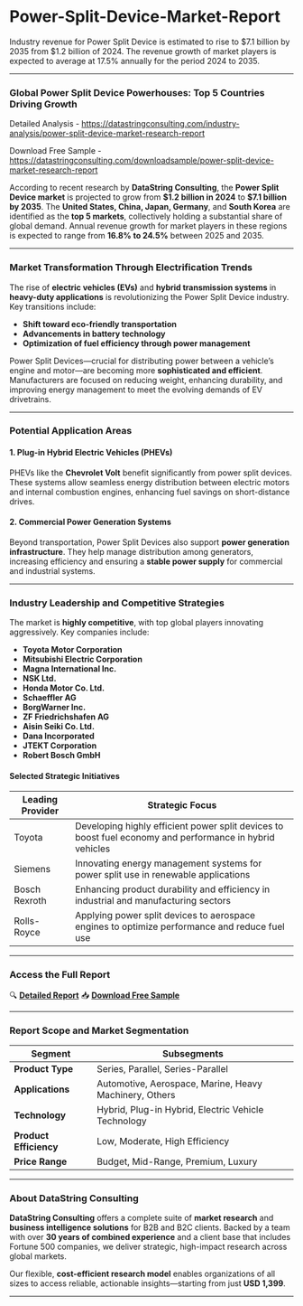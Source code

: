 # Power-Split-Device-Market-Report

Industry revenue for Power Split Device is estimated to rise to $7.1 billion by 2035 from $1.2 billion of 2024. The revenue growth of market players is expected to average at 17.5% annually for the period 2024 to 2035.

---

### **Global Power Split Device Powerhouses: Top 5 Countries Driving Growth**

Detailed Analysis - https://datastringconsulting.com/industry-analysis/power-split-device-market-research-report

Download Free Sample - https://datastringconsulting.com/downloadsample/power-split-device-market-research-report

According to recent research by **DataString Consulting**, the **Power Split Device market** is projected to grow from **\$1.2 billion in 2024** to **\$7.1 billion by 2035**. The **United States, China, Japan, Germany**, and **South Korea** are identified as the **top 5 markets**, collectively holding a substantial share of global demand. Annual revenue growth for market players in these regions is expected to range from **16.8% to 24.5%** between 2025 and 2035.

---

### **Market Transformation Through Electrification Trends**

The rise of **electric vehicles (EVs)** and **hybrid transmission systems** in **heavy-duty applications** is revolutionizing the Power Split Device industry. Key transitions include:

* **Shift toward eco-friendly transportation**
* **Advancements in battery technology**
* **Optimization of fuel efficiency through power management**

Power Split Devices—crucial for distributing power between a vehicle’s engine and motor—are becoming more **sophisticated and efficient**. Manufacturers are focused on reducing weight, enhancing durability, and improving energy management to meet the evolving demands of EV drivetrains.

---

### **Potential Application Areas**

#### **1. Plug-in Hybrid Electric Vehicles (PHEVs)**

PHEVs like the **Chevrolet Volt** benefit significantly from power split devices. These systems allow seamless energy distribution between electric motors and internal combustion engines, enhancing fuel savings on short-distance drives.

#### **2. Commercial Power Generation Systems**

Beyond transportation, Power Split Devices also support **power generation infrastructure**. They help manage distribution among generators, increasing efficiency and ensuring a **stable power supply** for commercial and industrial systems.

---

### **Industry Leadership and Competitive Strategies**

The market is **highly competitive**, with top global players innovating aggressively. Key companies include:

* **Toyota Motor Corporation**
* **Mitsubishi Electric Corporation**
* **Magna International Inc.**
* **NSK Ltd.**
* **Honda Motor Co. Ltd.**
* **Schaeffler AG**
* **BorgWarner Inc.**
* **ZF Friedrichshafen AG**
* **Aisin Seiki Co. Ltd.**
* **Dana Incorporated**
* **JTEKT Corporation**
* **Robert Bosch GmbH**

#### **Selected Strategic Initiatives**

| **Leading Provider** | **Strategic Focus**                                                                                      |
| -------------------- | -------------------------------------------------------------------------------------------------------- |
| Toyota               | Developing highly efficient power split devices to boost fuel economy and performance in hybrid vehicles |
| Siemens              | Innovating energy management systems for power split use in renewable applications                       |
| Bosch Rexroth        | Enhancing product durability and efficiency in industrial and manufacturing sectors                      |
| Rolls-Royce          | Applying power split devices to aerospace engines to optimize performance and reduce fuel use            |

---

### **Access the Full Report**

🔍 [**Detailed Report**](https://datastringconsulting.com/industry-analysis/power-split-device-market-research-report)
📥 [**Download Free Sample**](https://datastringconsulting.com/downloadsample/power-split-device-market-research-report)

---

### **Report Scope and Market Segmentation**

| **Segment**            | **Subsegments**                                        |
| ---------------------- | ------------------------------------------------------ |
| **Product Type**       | Series, Parallel, Series-Parallel                      |
| **Applications**       | Automotive, Aerospace, Marine, Heavy Machinery, Others |
| **Technology**         | Hybrid, Plug-in Hybrid, Electric Vehicle Technology    |
| **Product Efficiency** | Low, Moderate, High Efficiency                         |
| **Price Range**        | Budget, Mid-Range, Premium, Luxury                     |

---

### **About DataString Consulting**

**DataString Consulting** offers a complete suite of **market research** and **business intelligence solutions** for B2B and B2C clients. Backed by a team with over **30 years of combined experience** and a client base that includes Fortune 500 companies, we deliver strategic, high-impact research across global markets.

Our flexible, **cost-efficient research model** enables organizations of all sizes to access reliable, actionable insights—starting from just **USD 1,399**.

---
